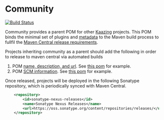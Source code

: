 Community
==========
[![Build Status][build-status-image]][build-status]

[build-status-image]: https://travis-ci.org/kaazing/community.svg?branch=develop
[build-status]: https://travis-ci.org/kaazing/community

Community provides a parent POM for other [Kaazing](http://kaazing.org) projects.  This POM binds the minimal set of plugins and [metadata](http://central.sonatype.org/pages/requirements.html#sufficient-metadata) to the Maven build process to fullfil the [Maven Central release requirements](http://central.sonatype.org/pages/apache-maven.html).

Projects inheriting community as a parent should add the following in order to release to maven central via automated builds

1. POM [name, description, and url](https://maven.apache.org/pom.html#What_is_the_POM).  See [this pom](https://github.com/kaazing/community/blob/develop/pom.xml) for example.
2. POM [SCM information](http://maven.apache.org/pom.html#SCM).  See [this pom](https://github.com/kaazing/community/blob/develop/pom.xml) for example.

Once released, projects will be deployed in the following Sonatype repository, which is periodically synced with Maven Central.

```xml
    <repository>
        <id>sonatype-nexus-releases</id>
        <name>Sonatype Nexus Releases</name>
        <url>https://oss.sonatype.org/content/repositories/releases/</url>
    </repository>
```
